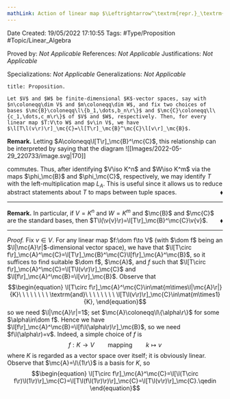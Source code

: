```yaml
---
mathLink: Action of linear map $\Leftrightarrow^\textrm{repr.}_\textrm{bases}$ left-multiplication of matrix representation
---
```


<div class="topSpace"></div>

Date Created: 19/05/2022 17:10:55
Tags: #Type/Proposition #Topic/Linear_Algebra

Proved by: _Not Applicable_
References: _Not Applicable_
Justifications: _Not Applicable_

Specializations: _Not Applicable_
Generalizations: _Not Applicable_

``` ad-Proposition
title: Proposition.

Let $V$ and $W$ be finite-dimensional $K$-vector spaces, say with $n\coloneqq\dim V$ and $m\coloneqq\dim W$, and fix two choices of bases $\mc{B}\coloneqq\l\{b_1,\dots,b_n\r\}$ and $\mc{C}\coloneqq\l\{c_1,\dots,c_m\r\}$ of $V$ and $W$, respectively. Then, for every linear map $T:V\to W$ and $v\in V$, we have $\l[T\l(v\r)\r]_\mc{C}=\l[T\r]_\mc{B}^\mc{C}\l[v\r]_\mc{B}$.

```

<b>Remark.</b> Letting $A\coloneqq\l[T\r]_\mc{B}^\mc{C}$, this relationship can be interpreted by saying that the diagram
![[Images/2022-05-29_220733/image.svg|170]]

commutes. Thus, after identifying $V\iso K^n$ and $W\iso K^m$ via the maps $\phi_\mc{B}$ and $\phi_\mc{C}$, respectively, we may identify $T$ with the left-multiplication map $L_A$. This is useful since it allows us to reduce abstract statements about $T$ to maps between tuple spaces.<span style="float:right;">$\blacklozenge$</span>

---

<b>Remark.</b> In particular, if $V=K^n$ and $W=K^m$ and $\mc{B}$ and $\mc{C}$ are the standard bases, then $T\l(\v{v}\r)=\l[T\r]_\mc{B}^\mc{C}\v{v}$.<span style="float:right;">$\blacklozenge$</span>

---

<i>Proof.</i> Fix $v\in V$. For any linear map $f:\dom f\to V$ (with $\dom f$ being an $\l|\mc{A}\r|$-dimensional vector space), we have that $\l[T\circ f\r]_\mc{A}^\mc{C}=\l[T\r]_\mc{B}^\mc{C}\l[f\r]_\mc{A}^\mc{B}$, so it suffices to find suitable $\dom f$, $\mc{A}$, and $f$ such that $\l[T\circ f\r]_\mc{A}^\mc{C}=\l[T\l(v\r)\r]_\mc{C}$ and $\l[f\r]_\mc{A}^\mc{B}=\l[v\r]_\mc{B}$. Observe that
$$\begin{equation}
    \l[T\circ f\r]_\mc{A}^\mc{C}\in\mat{m\times\l|\mc{A}\r|}{K}\ \ \ \ \ \ \ \ \textrm{and}\ \ \ \ \ \ \ \ \l[T\l(v\r)\r]_\mc{C}\in\mat{m\times1}{K},
\end{equation}$$
so we need $\l|\mc{A}\r|=1$; set $\mc{A}\coloneqq\l\{\alpha\r\}$ for some $\alpha\in\dom f$. Hence we have $\l[f\r]_\mc{A}^\mc{B}=\l[f\l(\alpha\r)\r]_\mc{B}$, so we need $f\l(\alpha\r)=v$. Indeed, a simple choice of $f$ is
$$\begin{equation}
    f:K\to V \ \ \ \ \ \ \ \ \textrm{mapping}\ \ \ \ \ \ \ \ k\mapsto v
\end{equation}$$
where $K$ is regarded as a vector space over itself; it is obviously linear. Observe that $\mc{A}=\l\{1\r\}$ is a basis for $K$, so
$$\begin{equation}
    \l[T\circ f\r]_\mc{A}^\mc{C}=\l[\l(T\circ f\r)\l(1\r)\r]_\mc{C}=\l[T\l(f\l(1\r)\r)\r]_\mc{C}=\l[T\l(v\r)\r]_\mc{C}.\qedin
\end{equation}$$
